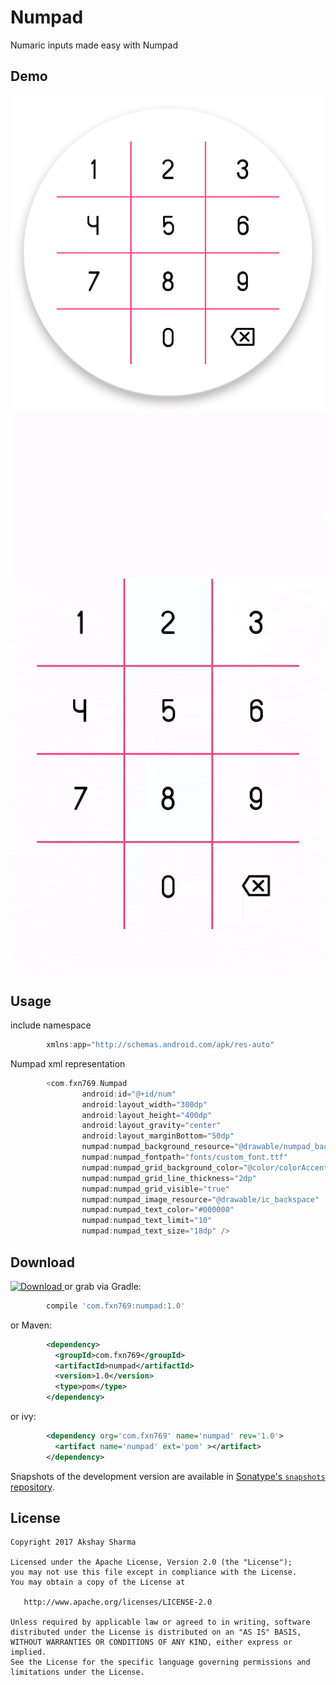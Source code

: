Numpad
======
Numaric inputs made easy with Numpad

Demo
----
![](media/one.png)
![](media/media.gif)

Usage
-----
include namespace
```groovy
        xmlns:app="http://schemas.android.com/apk/res-auto"
```
Numpad xml representation
```groovy
        <com.fxn769.Numpad
                android:id="@+id/num"
                android:layout_width="300dp"
                android:layout_height="400dp"
                android:layout_gravity="center"
                android:layout_marginBottom="50dp"
                numpad:numpad_background_resource="@drawable/numpad_background"
                numpad:numpad_fontpath="fonts/custom_font.ttf"
                numpad:numpad_grid_background_color="@color/colorAccent"
                numpad:numpad_grid_line_thickness="2dp"
                numpad:numpad_grid_visible="true"
                numpad:numpad_image_resource="@drawable/ic_backspace"
                numpad:numpad_text_color="#000000"
                numpad:numpad_text_limit="10"
                numpad:numpad_text_size="18dp" />
```

Download
--------

 [ ![Download](https://api.bintray.com/packages/fxn769/android_projects/Numpad/images/download.svg) ](https://bintray.com/fxn769/android_projects/Numpad/_latestVersion)  or grab via Gradle:
```groovy
        compile 'com.fxn769:numpad:1.0'
```
or Maven:
```xml
        <dependency>
          <groupId>com.fxn769</groupId>
          <artifactId>numpad</artifactId>
          <version>1.0</version>
          <type>pom</type>
        </dependency>
```
or ivy:
```xml
        <dependency org='com.fxn769' name='numpad' rev='1.0'>
          <artifact name='numpad' ext='pom' ></artifact>
        </dependency>
```
Snapshots of the development version are available in [Sonatype's `snapshots` repository][snap].

License
--------

    Copyright 2017 Akshay Sharma

    Licensed under the Apache License, Version 2.0 (the "License");
    you may not use this file except in compliance with the License.
    You may obtain a copy of the License at

       http://www.apache.org/licenses/LICENSE-2.0

    Unless required by applicable law or agreed to in writing, software
    distributed under the License is distributed on an "AS IS" BASIS,
    WITHOUT WARRANTIES OR CONDITIONS OF ANY KIND, either express or implied.
    See the License for the specific language governing permissions and
    limitations under the License.


 [snap]: https://oss.sonatype.org/content/repositories/snapshots/

